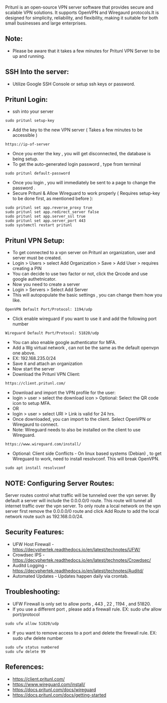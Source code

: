 Pritunl is an open-source VPN server software that provides secure and scalable VPN solutions. 
It supports OpenVPN and Wiregaurd protocols.It is designed for simplicity, reliability, and 
flexibility, making it suitable for both small businesses and large enterprises.

Note:
------
* Please be aware that it takes a few minutes for Pritunl VPN Server to be up and running.

SSH Into the server:
--------------------
* Utilize Google SSH Console or setup ssh keys or password.

Pritunl Login:
----------------
* ssh into your server
```
sudo pritunl setup-key
```
* Add the key to the new VPN server ( Takes a few minutes to be accessible )
```
https://ip-of-server
```
* Once you enter the key , you will get disconnected, the database is being setup.
* To get the auto-generated login password , type from terminal
```
sudo pritunl default-password
```
* Once you login , you will immediately be sent to a page to change the password .
* Secure Pritunl & Allow Wireguard to work properly ( Requires setup-key to be done first, as mentioned before ):
```
sudo pritunl set app.reverse_proxy true
sudo pritunl set app.redirect_server false
sudo pritunl set app.server_ssl true
sudo pritunl set app.server_port 443
sudo systemctl restart pritunl
```

Pritunl VPN Setup:
-----------------
* To get connected to a vpn server on Pritunl an organization, user and server must be created.
* Login > Users > select Add Organization > Save > Add User > requires creating a PIN
* You can decide to use two factor or not, click the Qrcode and use google authetnicator.
* Now you need to create a server
* Login > Servers > Select Add Server
* This will autopopulate the basic settings , you can change them how you like.
```
OpenVPN Default Port/Protocol: 1194/udp
```
* Click enable wireguard if you want to use it and add the following port number
```
Wireguard Default Port/Protocol: 51820/udp
```
* You can also enable google authenticator for MFA.
* Add a Wg virtual network , can not be the same as the default openvpn one above.
* EX: 192.168.235.0/24
* Save it and attach an organization
* Now start the server
* Download the Pritunl VPN Client: 
```
https://client.pritunl.com/
```
* Download and import the VPN profile for the user:
* login > user > select the download icon > Optional: Select the QR code icon to setup MFA.
* OR
* login > user > select URI > Link is valid for 24 hrs.
* Once downloaded, you can import to the client. Select OpenVPN or Wiregaurd to connect.
* Note: Wireguard needs to also be installed on the client to use Wireguard.
```
https://www.wireguard.com/install/
```
* Optional: Client side Conflicts - On linux based systems (Debian) , to get Wireguard to work, need to install resolvconf. This will break OpenVPN.
```
sudo apt install resolvconf
```

NOTE: Configuring Server Routes:
-------------------------------
Server routes control what traffic will be tunneled over the vpn server. By default a server will include the 0.0.0.0/0 route. This route will tunnel all internet traffic over the vpn server. To only route a local network on the vpn server first remove the 0.0.0.0/0 route and click Add Route to add the local network route such as 192.168.0.0/24.

Security Features:
------------------
* UFW Host Firewall - https://decyphertek.readthedocs.io/en/latest/technotes/UFW/
* Crowdsec IPS - https://decyphertek.readthedocs.io/en/latest/technotes/Crowdsec/
* Auditd Logging - https://decyphertek.readthedocs.io/en/latest/technotes/Auditd/
* Automated Updates - Updates happen daily via crontab. 

Troubleshooting:
----------------
* UFW Firewall is only set to allow ports , 443 , 22 , 1194 , and 51820. 
* If you use a different port , please add a firewall rule. EX: sudo ufw allow port/protocol
```
sudo ufw allow 51820/udp
```
* If you want to remove access to a port and delete the firewall rule. EX: sudo ufw delete number
```
sudo ufw status numbered
sudo ufw delete 99
```
References:
-----------
* https://client.pritunl.com/
* https://www.wireguard.com/install/
* https://docs.pritunl.com/docs/wireguard
* https://docs.pritunl.com/docs/getting-started